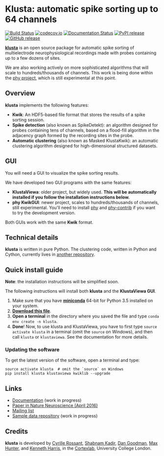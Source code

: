 # Klusta: automatic spike sorting up to 64 channels

[![Build Status](https://img.shields.io/travis/kwikteam/klusta.svg)](https://travis-ci.org/kwikteam/klusta)
[![codecov.io](https://img.shields.io/codecov/c/github/kwikteam/klusta.svg)](http://codecov.io/github/kwikteam/klusta?branch=master)
[![Documentation Status](https://readthedocs.org/projects/klusta/badge/?version=latest)](http://klusta.readthedocs.org/en/latest/)
[![PyPI release](https://img.shields.io/pypi/v/klusta.svg)](https://pypi.python.org/pypi/klusta)
[![GitHub release](https://img.shields.io/github/release/kwikteam/klusta.svg)](https://github.com/kwikteam/klusta/releases/latest)

[**klusta**](https://github.com/kwikteam/klusta) is an open source package for automatic spike sorting of multielectrode neurophysiological recordings made with probes containing up to a few dozens of sites.

We are also working actively on more sophisticated algorithms that will scale to hundreds/thousands of channels. This work is being done within the [phy project](https://github.com/kwikteam/phy), which is still experimental at this point.

## Overview

**klusta** implements the following features:

* **Kwik**: An HDF5-based file format that stores the results of a spike sorting session.
* **Spike detection** (also known as SpikeDetekt): an algorithm designed for probes containing tens of channels, based on a flood-fill algorithm in the adjacency graph formed by the recording sites in the probe.
* **Automatic clustering** (also known as Masked KlustaKwik): an automatic clustering algorithm designed for high-dimensional structured datasets.


## GUI

You will need a GUI to visualize the spike sorting results.

We have developed two GUI programs with the same features:

* **KlustaViewa**: older project, but widely used. **This will be automatically installed if you follow the installation instructions below.**
* **phy KwikGUI**: newer project, scales to hundreds/thousands of channels, still experimental. You'll need to install [phy](https://github.com/kwikteam/phy) and [phy-contrib](https://github.com/kwikteam/phy-contrib) if you want to try the development version.

Both GUIs work with the same **Kwik** format.


## Technical details

**klusta** is written in pure Python. The clustering code, written in Python and Cython, currently lives in [another repository](https://github.com/kwikteam/klustakwik2/).


## Quick install guide

**Note**: the installation instructions will be simplified soon.

The following instructions will install both **klusta** and the **KlustaViewa GUI**.

1. Make sure that you have [**miniconda**](http://conda.pydata.org/miniconda.html) 64-bit for Python 3.5 installed on your system.
2. [**Download this file**](https://raw.githubusercontent.com/kwikteam/klusta/master/installer/environment.yml).
3. **Open a terminal** in the directory where you saved the file and type `conda env create -n klusta`.
4. **Done**! Now, to use klusta and KlustaViewa, you have to first type `source activate klusta` in a terminal (omit the `source` on Windows), and then call `klusta` or `klustaviewa`. See the documentation for more details.

### Updating the software

To get the latest version of the software, open a terminal and type:

```
source activate klusta  # omit the `source` on Windows
pip install klusta klustaviewa kwiklib --upgrade
```

## Links

* [Documentation](http://klusta.readthedocs.org/en/latest/) (work in progress)
* [Paper in Nature Neuroscience (April 2016)](http://www.nature.com/neuro/journal/vaop/ncurrent/full/nn.4268.html)
* [Mailing list](https://groups.google.com/forum/#!forum/klustaviewas)
* [Sample data repository](http://phy.cortexlab.net/data/) (work in progress)


## Credits

**klusta** is developed by [Cyrille Rossant](http://cyrille.rossant.net), [Shabnam Kadir](https://iris.ucl.ac.uk/iris/browse/profile?upi=SKADI56), [Dan Goodman](http://thesamovar.net/), [Max Hunter](https://iris.ucl.ac.uk/iris/browse/profile?upi=MLDHU99), and [Kenneth Harris](https://iris.ucl.ac.uk/iris/browse/profile?upi=KDHAR02), in the [Cortexlab](https://www.ucl.ac.uk/cortexlab), University College London.
